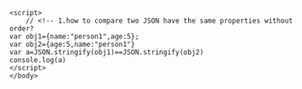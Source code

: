 <!DOCTYPE html>
<html lang="en">
<head>
    <meta charset="UTF-8">
    <meta http-equiv="X-UA-Compatible" content="IE=edge">
    <meta name="viewport" content="width=device-width, initial-scale=1.0">
    <title>Document</title>
</head>
<body>

    <script>
        // <!-- 1.how to compare two JSON have the same properties without order?
    var obj1={name:"person1",age:5};
    var obj2={age:5,name:"person1"}
    var a=JSON.stringify(obj1)==JSON.stringify(obj2)
    console.log(a)
    </script>
    </body>

</html>
